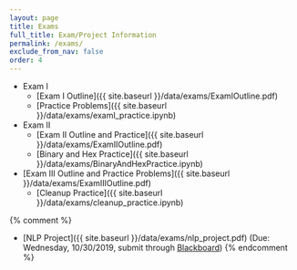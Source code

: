 ```yaml
---
layout: page
title: Exams 
full_title: Exam/Project Information
permalink: /exams/
exclude_from_nav: false
order: 4
---
```


* Exam I
    - [Exam I Outline]({{ site.baseurl }}/data/exams/ExamIOutline.pdf)
    - [Practice Problems]({{ site.baseurl }}/data/exams/examI_practice.ipynb)
* Exam II
    - [Exam II Outline and Practice]({{ site.baseurl }}/data/exams/ExamIIOutline.pdf)
    - [Binary and Hex Practice]({{ site.baseurl }}/data/exams/BinaryAndHexPractice.ipynb)
* [Exam III Outline and Practice Problems]({{ site.baseurl }}/data/exams/ExamIIIOutline.pdf)
    * [Cleanup Practice]({{ site.baseurl }}/data/exams/cleanup_practice.ipynb)

{% comment %}
* [NLP Project]({{ site.baseurl }}/data/exams/nlp_project.pdf) (Due: Wednesday, 10/30/2019, submit through [Blackboard](http://easternct.blackboard.com))
{% endcomment %}
